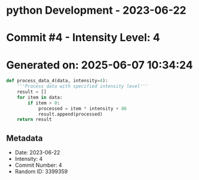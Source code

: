 ﻿# python Development - 2023-06-22
# Commit #4 - Intensity Level: 4
# Generated on: 2025-06-07 10:34:24
```python
def process_data_4(data, intensity=4):
    '''Process data with specified intensity level'''
    result = []
    for item in data:
        if item > 0:
            processed = item * intensity + 86
            result.append(processed)
    return result
```
## Metadata
- Date: 2023-06-22
- Intensity: 4
- Commit Number: 4
- Random ID: 3399359
